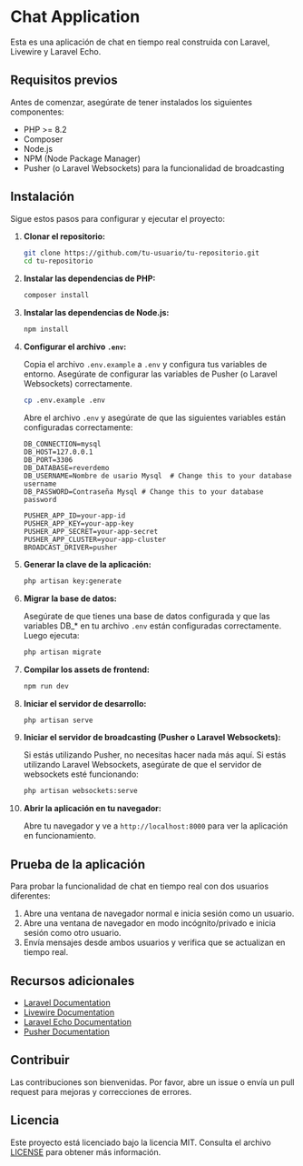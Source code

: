 
# Chat Application

Esta es una aplicación de chat en tiempo real construida con Laravel, Livewire y Laravel Echo.

## Requisitos previos

Antes de comenzar, asegúrate de tener instalados los siguientes componentes:

- PHP >= 8.2
- Composer
- Node.js
- NPM (Node Package Manager)
- Pusher (o Laravel Websockets) para la funcionalidad de broadcasting

## Instalación

Sigue estos pasos para configurar y ejecutar el proyecto:

1. **Clonar el repositorio:**

   ```sh
   git clone https://github.com/tu-usuario/tu-repositorio.git
   cd tu-repositorio
   ```

2. **Instalar las dependencias de PHP:**

   ```sh
   composer install
   ```

3. **Instalar las dependencias de Node.js:**

   ```sh
   npm install
   ```

4. **Configurar el archivo `.env`:**

   Copia el archivo `.env.example` a `.env` y configura tus variables de entorno. Asegúrate de configurar las variables de Pusher (o Laravel Websockets) correctamente.

   ```sh
   cp .env.example .env
   ```

   Abre el archivo `.env` y asegúrate de que las siguientes variables están configuradas correctamente:

   ```env
   DB_CONNECTION=mysql
   DB_HOST=127.0.0.1
   DB_PORT=3306
   DB_DATABASE=reverdemo
   DB_USERNAME=Nombre de usario Mysql  # Change this to your database username
   DB_PASSWORD=Contraseña Mysql # Change this to your database password
   ```
   

   ```env
   PUSHER_APP_ID=your-app-id
   PUSHER_APP_KEY=your-app-key
   PUSHER_APP_SECRET=your-app-secret
   PUSHER_APP_CLUSTER=your-app-cluster
   BROADCAST_DRIVER=pusher
   ```

5. **Generar la clave de la aplicación:**

   ```sh
   php artisan key:generate
   ```

6. **Migrar la base de datos:**

   Asegúrate de que tienes una base de datos configurada y que las variables DB_* en tu archivo `.env` están configuradas correctamente. Luego ejecuta:

   ```sh
   php artisan migrate
   ```

7. **Compilar los assets de frontend:**

   ```sh
   npm run dev
   ```

8. **Iniciar el servidor de desarrollo:**

   ```sh
   php artisan serve
   ```

9. **Iniciar el servidor de broadcasting (Pusher o Laravel Websockets):**

   Si estás utilizando Pusher, no necesitas hacer nada más aquí. Si estás utilizando Laravel Websockets, asegúrate de que el servidor de websockets esté funcionando:

   ```sh
   php artisan websockets:serve
   ```

10. **Abrir la aplicación en tu navegador:**

    Abre tu navegador y ve a `http://localhost:8000` para ver la aplicación en funcionamiento.

## Prueba de la aplicación

Para probar la funcionalidad de chat en tiempo real con dos usuarios diferentes:

1. Abre una ventana de navegador normal e inicia sesión como un usuario.
2. Abre una ventana de navegador en modo incógnito/privado e inicia sesión como otro usuario.
3. Envía mensajes desde ambos usuarios y verifica que se actualizan en tiempo real.

## Recursos adicionales

- [Laravel Documentation](https://laravel.com/docs)
- [Livewire Documentation](https://laravel-livewire.com/docs)
- [Laravel Echo Documentation](https://laravel.com/docs/8.x/broadcasting)
- [Pusher Documentation](https://pusher.com/docs)

## Contribuir

Las contribuciones son bienvenidas. Por favor, abre un issue o envía un pull request para mejoras y correcciones de errores.

## Licencia

Este proyecto está licenciado bajo la licencia MIT. Consulta el archivo [LICENSE](LICENSE) para obtener más información.
